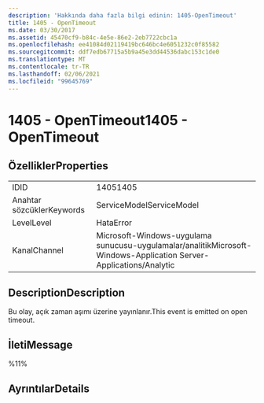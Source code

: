 ```yaml
---
description: 'Hakkında daha fazla bilgi edinin: 1405-OpenTimeout'
title: 1405 - OpenTimeout
ms.date: 03/30/2017
ms.assetid: 45470cf9-b84c-4e5e-86e2-2eb7722cbc1a
ms.openlocfilehash: ee41084d02119419bc646bc4e6051232c0f85582
ms.sourcegitcommit: ddf7edb67715a5b9a45e3dd44536dabc153c1de0
ms.translationtype: MT
ms.contentlocale: tr-TR
ms.lasthandoff: 02/06/2021
ms.locfileid: "99645769"
---
```

# <a name="1405---opentimeout"></a><span data-ttu-id="0bbbe-103">1405 - OpenTimeout</span><span class="sxs-lookup"><span data-stu-id="0bbbe-103">1405 - OpenTimeout</span></span>

## <a name="properties"></a><span data-ttu-id="0bbbe-104">Özellikler</span><span class="sxs-lookup"><span data-stu-id="0bbbe-104">Properties</span></span>  
  
|||  
|-|-|  
|<span data-ttu-id="0bbbe-105">ID</span><span class="sxs-lookup"><span data-stu-id="0bbbe-105">ID</span></span>|<span data-ttu-id="0bbbe-106">1405</span><span class="sxs-lookup"><span data-stu-id="0bbbe-106">1405</span></span>|  
|<span data-ttu-id="0bbbe-107">Anahtar sözcükler</span><span class="sxs-lookup"><span data-stu-id="0bbbe-107">Keywords</span></span>|<span data-ttu-id="0bbbe-108">ServiceModel</span><span class="sxs-lookup"><span data-stu-id="0bbbe-108">ServiceModel</span></span>|  
|<span data-ttu-id="0bbbe-109">Level</span><span class="sxs-lookup"><span data-stu-id="0bbbe-109">Level</span></span>|<span data-ttu-id="0bbbe-110">Hata</span><span class="sxs-lookup"><span data-stu-id="0bbbe-110">Error</span></span>|  
|<span data-ttu-id="0bbbe-111">Kanal</span><span class="sxs-lookup"><span data-stu-id="0bbbe-111">Channel</span></span>|<span data-ttu-id="0bbbe-112">Microsoft-Windows-uygulama sunucusu-uygulamalar/analitik</span><span class="sxs-lookup"><span data-stu-id="0bbbe-112">Microsoft-Windows-Application Server-Applications/Analytic</span></span>|  
  
## <a name="description"></a><span data-ttu-id="0bbbe-113">Description</span><span class="sxs-lookup"><span data-stu-id="0bbbe-113">Description</span></span>  

 <span data-ttu-id="0bbbe-114">Bu olay, açık zaman aşımı üzerine yayınlanır.</span><span class="sxs-lookup"><span data-stu-id="0bbbe-114">This event is emitted on open timeout.</span></span>  
  
## <a name="message"></a><span data-ttu-id="0bbbe-115">İleti</span><span class="sxs-lookup"><span data-stu-id="0bbbe-115">Message</span></span>  

 <span data-ttu-id="0bbbe-116">%1</span><span class="sxs-lookup"><span data-stu-id="0bbbe-116">1%</span></span>  
  
## <a name="details"></a><span data-ttu-id="0bbbe-117">Ayrıntılar</span><span class="sxs-lookup"><span data-stu-id="0bbbe-117">Details</span></span>
